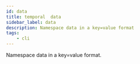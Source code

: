 ```yaml
---
id: data
title: temporal  data
sidebar_label: data
description: Namespace data in a key=value format
tags:
    - cli
---
```


Namespace data in a key=value format.
